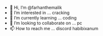 - 👋 Hi, I’m @farhanthemalik
- 👀 I’m interested in ... cracking
- 🌱 I’m currently learning ... coding
- 💞️ I’m looking to collaborate on ... pc
- 📫 How to reach me ... discord habibixanum

<!---
farhanthemalik/farhanthemalik is a ✨ special ✨ repository because its `README.md` (this file) appears on your GitHub profile.
You can click the Preview link to take a look at your changes.
--->
